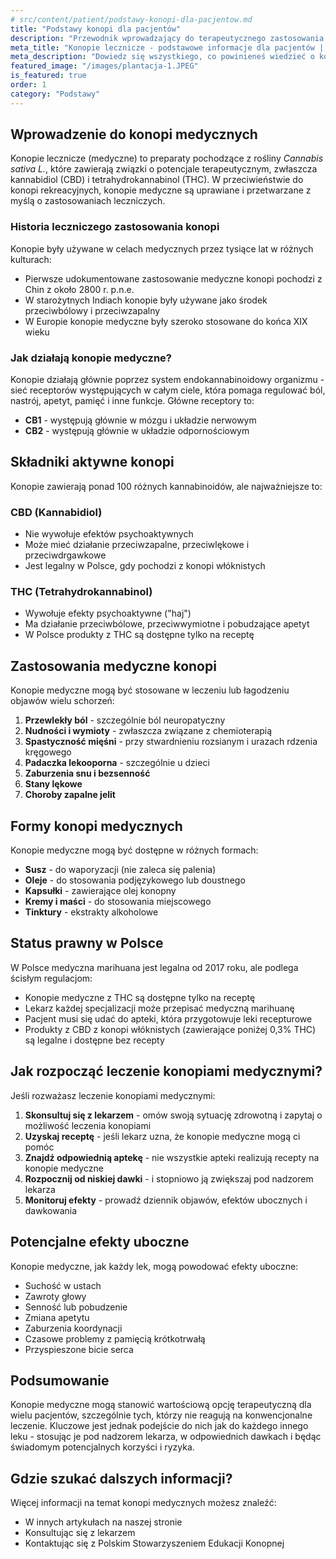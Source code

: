 ```yaml
---
# src/content/patient/podstawy-konopi-dla-pacjentow.md
title: "Podstawy konopi dla pacjentów"
description: "Przewodnik wprowadzający do terapeutycznego zastosowania konopi"
meta_title: "Konopie lecznicze - podstawowe informacje dla pacjentów | PSEK"
meta_description: "Dowiedz się wszystkiego, co powinieneś wiedzieć o konopiach leczniczych - od regulacji prawnych po zastosowania medyczne"
featured_image: "/images/plantacja-1.JPEG"
is_featured: true
order: 1
category: "Podstawy"
---
```


## Wprowadzenie do konopi medycznych

Konopie lecznicze (medyczne) to preparaty pochodzące z rośliny _Cannabis sativa L._, które zawierają związki o potencjale terapeutycznym, zwłaszcza kannabidiol (CBD) i tetrahydrokannabinol (THC). W przeciwieństwie do konopi rekreacyjnych, konopie medyczne są uprawiane i przetwarzane z myślą o zastosowaniach leczniczych.

### Historia leczniczego zastosowania konopi

Konopie były używane w celach medycznych przez tysiące lat w różnych kulturach:

- Pierwsze udokumentowane zastosowanie medyczne konopi pochodzi z Chin z około 2800 r. p.n.e.
- W starożytnych Indiach konopie były używane jako środek przeciwbólowy i przeciwzapalny
- W Europie konopie medyczne były szeroko stosowane do końca XIX wieku

### Jak działają konopie medyczne?

Konopie działają głównie poprzez system endokannabinoidowy organizmu - sieć receptorów występujących w całym ciele, która pomaga regulować ból, nastrój, apetyt, pamięć i inne funkcje. Główne receptory to:

- **CB1** - występują głównie w mózgu i układzie nerwowym
- **CB2** - występują głównie w układzie odpornościowym

## Składniki aktywne konopi

Konopie zawierają ponad 100 różnych kannabinoidów, ale najważniejsze to:

### CBD (Kannabidiol)

- Nie wywołuje efektów psychoaktywnych
- Może mieć działanie przeciwzapalne, przeciwlękowe i przeciwdrgawkowe
- Jest legalny w Polsce, gdy pochodzi z konopi włóknistych

### THC (Tetrahydrokannabinol)

- Wywołuje efekty psychoaktywne ("haj")
- Ma działanie przeciwbólowe, przeciwwymiotne i pobudzające apetyt
- W Polsce produkty z THC są dostępne tylko na receptę

## Zastosowania medyczne konopi

Konopie medyczne mogą być stosowane w leczeniu lub łagodzeniu objawów wielu schorzeń:

1. **Przewlekły ból** - szczególnie ból neuropatyczny
2. **Nudności i wymioty** - zwłaszcza związane z chemioterapią
3. **Spastyczność mięśni** - przy stwardnieniu rozsianym i urazach rdzenia kręgowego
4. **Padaczka lekooporna** - szczególnie u dzieci
5. **Zaburzenia snu i bezsenność**
6. **Stany lękowe**
7. **Choroby zapalne jelit**

## Formy konopi medycznych

Konopie medyczne mogą być dostępne w różnych formach:

- **Susz** - do waporyzacji (nie zaleca się palenia)
- **Oleje** - do stosowania podjęzykowego lub doustnego
- **Kapsułki** - zawierające olej konopny
- **Kremy i maści** - do stosowania miejscowego
- **Tinktury** - ekstrakty alkoholowe

## Status prawny w Polsce

W Polsce medyczna marihuana jest legalna od 2017 roku, ale podlega ścisłym regulacjom:

- Konopie medyczne z THC są dostępne tylko na receptę
- Lekarz każdej specjalizacji może przepisać medyczną marihuanę
- Pacjent musi się udać do apteki, która przygotowuje leki recepturowe
- Produkty z CBD z konopi włóknistych (zawierające poniżej 0,3% THC) są legalne i dostępne bez recepty

## Jak rozpocząć leczenie konopiami medycznymi?

Jeśli rozważasz leczenie konopiami medycznymi:

1. **Skonsultuj się z lekarzem** - omów swoją sytuację zdrowotną i zapytaj o możliwość leczenia konopiami
2. **Uzyskaj receptę** - jeśli lekarz uzna, że konopie medyczne mogą ci pomóc
3. **Znajdź odpowiednią aptekę** - nie wszystkie apteki realizują recepty na konopie medyczne
4. **Rozpocznij od niskiej dawki** - i stopniowo ją zwiększaj pod nadzorem lekarza
5. **Monitoruj efekty** - prowadź dziennik objawów, efektów ubocznych i dawkowania

## Potencjalne efekty uboczne

Konopie medyczne, jak każdy lek, mogą powodować efekty uboczne:

- Suchość w ustach
- Zawroty głowy
- Senność lub pobudzenie
- Zmiana apetytu
- Zaburzenia koordynacji
- Czasowe problemy z pamięcią krótkotrwałą
- Przyspieszone bicie serca

## Podsumowanie

Konopie medyczne mogą stanowić wartościową opcję terapeutyczną dla wielu pacjentów, szczególnie tych, którzy nie reagują na konwencjonalne leczenie. Kluczowe jest jednak podejście do nich jak do każdego innego leku - stosując je pod nadzorem lekarza, w odpowiednich dawkach i będąc świadomym potencjalnych korzyści i ryzyka.

## Gdzie szukać dalszych informacji?

Więcej informacji na temat konopi medycznych możesz znaleźć:

- W innych artykułach na naszej stronie
- Konsultując się z lekarzem
- Kontaktując się z Polskim Stowarzyszeniem Edukacji Konopnej
